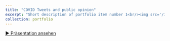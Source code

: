 ```yaml
---
title: "COVID Tweets and public opinion"
excerpt: "Short description of portfolio item number 1<br/><img src='/images/covid_tweets.png'>"
collection: portfolio
---
```


<a href="/files/project_1.html" target="_blank" class="btn">▶️ Präsentation ansehen</a>
